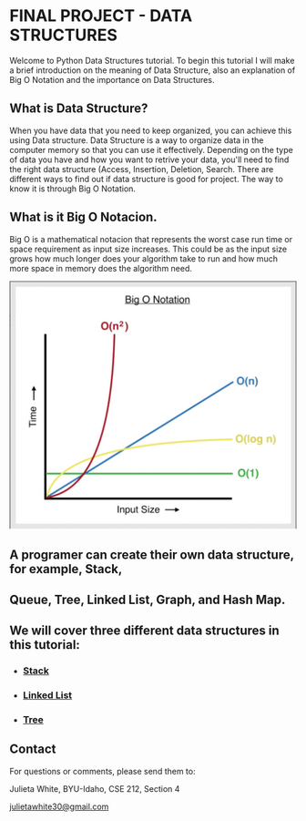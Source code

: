 # FINAL PROJECT - DATA STRUCTURES

Welcome to Python Data Structures tutorial. To begin this tutorial I will make a brief
introduction on the meaning of Data Structure, also an explanation of Big O Notation and 
the importance on Data Structures. 

## What is Data Structure?

When you have data that you need to keep organized, you can achieve this
using Data structure. Data Structure is a way to organize data in the computer 
memory so that you can use it effectively. 
Depending on the type of data you have and how you want to retrive your data, 
you'll need to find the right data structure (Access, Insertion, Deletion, Search.
There are different ways to find out if data structure is good for project. The way 
to know it is through Big O Notation. 

## What is it Big O Notacion. 

Big O is a mathematical notacion that represents the worst case run time or space
requirement as input size increases. This could be as the input size grows how 
much longer does your algorithm take to run and how much more space in memory does the 
algorithm need. 

![Big O Notation](images/bigOnotation.png)

## A programer can create their own data structure, for example, Stack, 
## Queue, Tree, Linked List, Graph, and Hash Map. 
## We will cover three different data structures in this tutorial: 

* ### [Stack](1_stack.md)
* ### [Linked List](2_linkedlist.md)
* ### [Tree](3_tree.md)

## Contact

For questions or comments, please send them to:

Julieta White, BYU-Idaho, CSE 212, Section 4

julietawhite30@gmail.com
